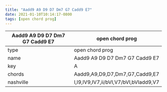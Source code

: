 ```yaml
---
title: "Aadd9 A9 D9 D7 Dm7 G7 Cadd9 E7"
date: 2021-01-10T10:14:17-0800
tags: [open chord prog]
---
```


|Aadd9 A9 D9 D7 Dm7 G7 Cadd9 E7|open chord prog|
|---|---|
|type|open chord prog|
|name|Aadd9 A9 D9 D7 Dm7 G7 Cadd9 E7|
|key|A|
|chords|Aadd9,A9,D9,D7,Dm7,G7,Cadd9,E7|
|nashville|I,I9,IV9,IV7,ii/bVI,V7/bVI,bVIadd9,V7|
